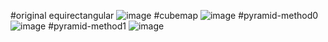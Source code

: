 #original equirectangular
![image](https://github.com/UsingtcNower/opencv-practice/blob/master/panorama/1.bmp)
#cubemap
![image](https://github.com/UsingtcNower/opencv-practice/blob/master/panorama/cubemap.bmp)
#pyramid-method0
![image](https://github.com/UsingtcNower/opencv-practice/blob/master/panorama/equirectangular_pyramid0.bmp)
#pyramid-method1
![image](https://github.com/UsingtcNower/opencv-practice/blob/master/panorama/equirectangular_pyramid1.bmp)